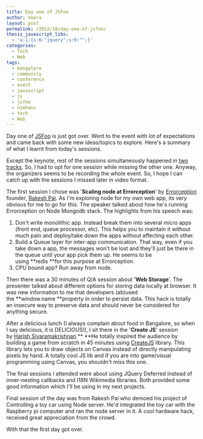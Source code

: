 ```yaml
---
title: Day one of JSFoo
author: Veera
layout: post
permalink: /2012/10/day-one-of-jsfoo/
thesis_javascript_libs:
  - 'a:1:{s:6:"jquery";s:0:"";}'
categories:
  - Tech
  - Web
tags:
  - bangalore
  - community
  - conference
  - event
  - javascript
  - js
  - jsfoo
  - nimhans
  - tech
  - Web
---
```


Day one of [JSFoo][1] is just got over. Went to the event with lot of expectations and came back with some new ideas/topics to explore. Here's a summary of what I learnt from today's sessions.

 [1]: http://jsfoo.in

Except the keynote, rest of the sessions simultaneously happened in [two tracks][2]. So, I had to opt for one session while missing the other one. Anyway, the organizers seems to be recording the whole event. So, I hope I can catch up with the sessions I missed later in video format.

 [2]: http://jsfoo.in/2012/#schedule

The first session I chose was '**Scaling node at Errorception**' by [Errorception][3] founder, [Rakesh Pai][4]. As I'm exploring node for my own web app, its very obvious for me to go for this. The speaker talked about how he's running Errorception on Node Mongodb stack. The highlights from his speech was:

 [3]: http://errorception.com/ "Errorception"
 [4]: http://blog.rakeshpai.me/ "Rakesh Pai"

1.  Don't write monolithic app. Instead break them into several micro apps (front end, queue processor, etc). This helps you to maintain it without much pain and deploy/take down the apps without affecting each other.
2.  Build a Queue layer for inter-app communication. That way, even if you take down a app, the messages won't be lost and they'll just be there in the queue until your app pick them up. He seems to be using **redis **for this purpose at Errorception.
3.  CPU bound app? Run away from node.

Then there was a 30 minutes of Q/A session about '**Web Storage**'. The presenter talked about different options for storing data locally at browser. It was new information to me that developers (ab)used the **window.name **property in order to persist data. This hack is totally an insecure way to preserve data and should never be considered for anything secure.

After a delicious lunch (I always complain about food in Bangalore, so when I say delicious, it is DELICIOUS!), I sit there in the '**Create JS**' session by [Harish Sivaramakrishnan][5].** **He totally inspired the audience by building a game from scratch in 45 minutes using [CreateJS][6] library. This library lets you to draw objects on Canvas instead of directly manipulating pixels by hand. A totally cool JS lib and if you are into game/visual programming using Canvas, you shouldn't miss this one.

 [5]: http://hsivaram.com/
 [6]: http://www.createjs.com/#!/CreateJS

The final sessions I attended were about using JQuery Deferred instead of inner-nesting callbacks and I18N Wikimedia libraries. Both provided some good information which I'll be using in my next projects.

Final session of the day was from Rakesh Pai who demoed his project of Controlling a toy car using Node server. He'd integrated the toy car with the Raspberry pi computer and ran the node server in it. A cool hardware hack, received great appreciation from the crowd.

With that the first day got over.